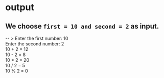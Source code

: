 # output

## We choose `first = 10 and second = 2` as input.

-- > Enter the first number: 10  
Enter the second number: 2  
10 + 2 = 12  
10 - 2 = 8  
10 \* 2 = 20  
10 / 2 = 5  
10 % 2 = 0
